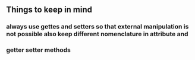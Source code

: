 ## Things to keep in mind
### always use gettes and setters so that external manipulation is not possible also keep different nomenclature in attribute and
### getter setter methods
